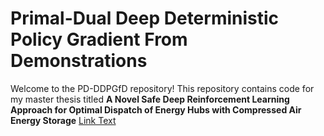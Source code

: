 # Primal-Dual Deep Deterministic Policy Gradient From Demonstrations

Welcome to the PD-DDPGfD repository! This repository contains code for my master thesis titled **A Novel Safe Deep Reinforcement Learning Approach for Optimal Dispatch of Energy Hubs with Compressed Air Energy Storage**
[Link Text](figures/PD_DDPGfD_Agent.pdf)
